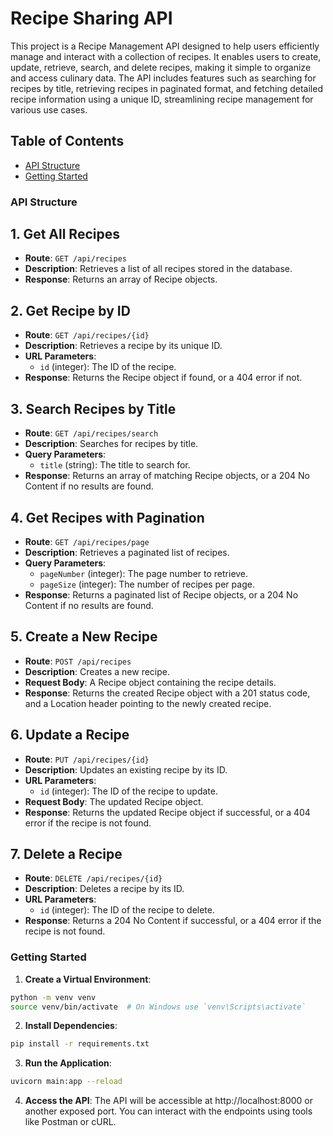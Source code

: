 # Recipe Sharing API

This project is a Recipe Management API designed to help users efficiently manage and interact with a collection of recipes. 
It enables users to create, update, retrieve, search, and delete recipes, making it simple to organize and access culinary data. 
The API includes features such as searching for recipes by title, retrieving recipes in paginated format, and fetching detailed recipe information using a unique ID, streamlining recipe management for various use cases.

## Table of Contents

- [API Structure](#api-structure)
- [Getting Started](#gettings-started)


### API Structure

## 1. Get All Recipes
- **Route**: `GET /api/recipes`
- **Description**: Retrieves a list of all recipes stored in the database.
- **Response**: Returns an array of Recipe objects.

## 2. Get Recipe by ID
- **Route**: `GET /api/recipes/{id}`
- **Description**: Retrieves a recipe by its unique ID.
- **URL Parameters**: 
  - `id` (integer): The ID of the recipe.
- **Response**: Returns the Recipe object if found, or a 404 error if not.

## 3. Search Recipes by Title
- **Route**: `GET /api/recipes/search`
- **Description**: Searches for recipes by title.
- **Query Parameters**: 
  - `title` (string): The title to search for.
- **Response**: Returns an array of matching Recipe objects, or a 204 No Content if no results are found.

## 4. Get Recipes with Pagination
- **Route**: `GET /api/recipes/page`
- **Description**: Retrieves a paginated list of recipes.
- **Query Parameters**:
  - `pageNumber` (integer): The page number to retrieve.
  - `pageSize` (integer): The number of recipes per page.
- **Response**: Returns a paginated list of Recipe objects, or a 204 No Content if no results are found.

## 5. Create a New Recipe
- **Route**: `POST /api/recipes`
- **Description**: Creates a new recipe.
- **Request Body**: A Recipe object containing the recipe details.
- **Response**: Returns the created Recipe object with a 201 status code, and a Location header pointing to the newly created recipe.

## 6. Update a Recipe
- **Route**: `PUT /api/recipes/{id}`
- **Description**: Updates an existing recipe by its ID.
- **URL Parameters**:
  - `id` (integer): The ID of the recipe to update.
- **Request Body**: The updated Recipe object.
- **Response**: Returns the updated Recipe object if successful, or a 404 error if the recipe is not found.

## 7. Delete a Recipe
- **Route**: `DELETE /api/recipes/{id}`
- **Description**: Deletes a recipe by its ID.
- **URL Parameters**:
  - `id` (integer): The ID of the recipe to delete.
- **Response**: Returns a 204 No Content if successful, or a 404 error if the recipe is not found.

### Getting Started

1. **Create a Virtual Environment**:
```bash
python -m venv venv
source venv/bin/activate  # On Windows use `venv\Scripts\activate`
```

2. **Install Dependencies**:
```bash
pip install -r requirements.txt
```

3. **Run the Application**:
```bash
uvicorn main:app --reload
```

4. **Access the API**:
    The API will be accessible at http://localhost:8000 or another exposed port. You can interact with the endpoints using tools like Postman or cURL.